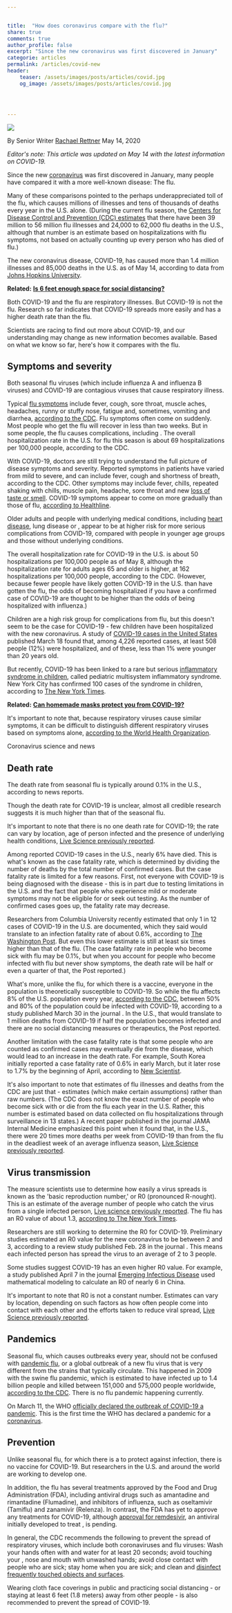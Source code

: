 ```yaml
---


title:  "How does coronavirus compare with the flu?"
share: true
comments: true
author_profile: false
excerpt: "Since the new coronavirus was first discovered in January"
categorie: articles
permalink: /articles/covid-new
header:
    teaser: /assets/images/posts/articles/covid.jpg
    og_image: /assets/images/posts/articles/covid.jpg




---
```




![](https://cdn.mos.cms.futurecdn.net/6u5vVepaitefgKnzAaX2G7-320-80.jpg)

By Senior Writer [Rachael Rettner](https://www.livescience.com/author/rachael-rettner)
May 14, 2020

_Editor's note: This article was updated on May 14 with the latest information on COVID-19\._

Since the new [coronavirus](https://www.livescience.com/what-are-coronaviruses.html) was first discovered in January, many people have compared it with a more well-known disease: The flu.

Many of these comparisons pointed to the perhaps underappreciated toll of the flu, which causes millions of illnesses and tens of thousands of deaths every year in the U.S. alone. (During the current flu season, the [Centers for Disease Control and Prevention (CDC) estimates](https://www.cdc.gov/flu/about/burden/preliminary-in-season-estimates.htm) that there have been 39 million to 56 million flu illnesses and 24,000 to 62,000 flu deaths in the U.S., although that number is an estimate based on hospitalizations with flu symptoms, not based on actually counting up every person who has died of flu.)

The new coronavirus disease, COVID-19, has caused more than 1.4 million illnesses and 85,000 deaths in the U.S. as of May 14, according to data from [Johns Hopkins University](https://coronavirus.jhu.edu/map.html).

**Related:** [**Is 6 feet enough space for social distancing?**](https://www.livescience.com/coronavirus-six-feet-enough-social-distancing.html)

Both COVID-19 and the flu are respiratory illnesses. But COVID-19 is not the flu. Research so far indicates that COVID-19 spreads more easily and has a higher death rate than the flu.

Scientists are racing to find out more about COVID-19, and our understanding may change as new information becomes available. Based on what we know so far, here's how it compares with the flu.

## Symptoms and severity

Both seasonal flu viruses (which include influenza A and influenza B viruses) and COVID-19 are contagious viruses that cause respiratory illness.

Typical [flu symptoms](https://www.livescience.com/54509-flu-influenza.html) include fever, cough, sore throat, muscle aches, headaches, runny or stuffy nose, fatigue and, sometimes, vomiting and diarrhea, [according to the CDC](https://www.cdc.gov/flu/symptoms/symptoms.htm). Flu symptoms often come on suddenly. Most people who get the flu will recover in less than two weeks. But in some people, the flu causes complications, including . The overall hospitalization rate in the U.S. for flu this season is about 69 hospitalizations per 100,000 people, according to the CDC.

With COVID-19, doctors are still trying to understand the full picture of disease symptoms and severity. Reported symptoms in patients have varied from mild to severe, and can include fever, cough and shortness of breath, according to the CDC. Other symptoms may include fever, chills, repeated shaking with chills, muscle pain, headache, sore throat and new [loss of taste or smell](https://www.livescience.com/covid-19-symptoms-loss-smell-taste.html). COVID-19 symptoms appear to come on more gradually than those of flu, [according to Healthline](https://www.healthline.com/health/coronavirus-symptoms#vs-flu-symptoms).

Older adults and people with underlying medical conditions, including [heart disease](https://www.livescience.com/34733-heart-disease-high-cholesterol-heart-surgery.html), lung disease or , appear to be at higher risk for more serious complications from COVID-19, compared with people in younger age groups and those without underlying conditions.

The overall hospitalization rate for COVID-19 in the U.S. is about 50 hospitalizations per 100,000 people as of May 8, although the hospitalization rate for adults ages 65 and older is higher, at 162 hospitalizations per 100,000 people, according to the CDC. (However, because fewer people have likely gotten COVID-19 in the U.S. than have gotten the flu, the odds of becoming hospitalized if you have a confirmed case of COVID-19 are thought to be higher than the odds of being hospitalized with influenza.)

Children are a high risk group for complications from flu, but this doesn't seem to be the case for COVID-19 - few children have been hospitalized with the new coronavirus. A study of [COVID-19 cases in the United States](https://www.cdc.gov/mmwr/volumes/69/wr/mm6912e2.htm?s_cid=mm6912e2_w) published March 18 found that, among 4,226 reported cases, at least 508 people (12%) were hospitalized, and of these, less than 1% were younger than 20 years old.

But recently, COVID-19 has been linked to a rare but serious [inflammatory syndrome in children](https://www.livescience.com/covid-19-and-kawasaki-disease-children.html), called pediatric multisystem inflammatory syndrome. New York City has confirmed 100 cases of the syndrome in children, according to [The New York Times](https://www.nytimes.com/2020/05/14/nyregion/coronavirus-new-york-update.html).

**Related:** [**Can homemade masks protect you from COVID-19?**](https://www.livescience.com/cloth-masks-coronavirus.html)

It's important to note that, because respiratory viruses cause similar symptoms, it can be difficult to distinguish different respiratory viruses based on symptoms alone, [according to the World Health Organization](https://www.who.int/news-room/q-a-detail/q-a-coronaviruses).

Coronavirus science and news

## Death rate

The death rate from seasonal flu is typically around 0.1% in the U.S., according to news reports.

Though the death rate for COVID-19 is unclear, almost all credible research suggests it is much higher than that of the seasonal flu.

It's important to note that there is no one death rate for COVID-19; the rate can vary by location, age of person infected and the presence of underlying health conditions, [Live Science previously reported](https://www.livescience.com/is-coronavirus-deadly.html).

Among reported COVID-19 cases in the U.S., nearly 6% have died. This is what's known as the case fatality rate, which is determined by dividing the number of deaths by the total number of confirmed cases. But the case fatality rate is limited for a few reasons. First, not everyone with COVID-19 is being diagnosed with the disease - this is in part due to testing limitations in the U.S. and the fact that people who experience mild or moderate symptoms may not be eligible for or seek out testing. As the number of confirmed cases goes up, the fatality rate may decrease.

Researchers from Columbia University recently estimated that only 1 in 12 cases of COVID-19 in the U.S. are documented, which they said would translate to an infection fatality rate of about 0.6%, according to [The Washington Post](https://www.washingtonpost.com/health/antibody-tests-support-whats-been-obvious-covid-19-is-much-more-lethal-than-flu/2020/04/28/2fc215d8-87f7-11ea-ac8a-fe9b8088e101_story.html). But even this lower estimate is still at least six times higher than that of the flu. (The case fatality rate in people who become sick with flu may be 0.1%, but when you account for people who become infected with flu but never show symptoms, the death rate will be half or even a quarter of that, the Post reported.)

What's more, unlike the flu, for which there is a vaccine, everyone in the population is theoretically susceptible to COVID-19\. So while the flu affects 8% of the U.S. population every year, [according to the CDC](https://www.cdc.gov/flu/about/keyfacts.htm), between 50% and 80% of the population could be infected with COVID-19, according to a study published March 30 in the journal . In the U.S., that would translate to 1 million deaths from COVID-19 if half the population becomes infected and there are no social distancing measures or therapeutics, the Post reported.

Another limitation with the case fatality rate is that some people who are counted as confirmed cases may eventually die from the disease, which would lead to an increase in the death rate. For example, South Korea initially reported a case fatality rate of 0.6% in early March, but it later rose to 1.7% by the beginning of April, according to [New Scientist](https://www.newscientist.com/article/2239497-why-we-still-dont-know-what-the-death-rate-is-for-covid-19/).

It's also important to note that estimates of flu illnesses and deaths from the CDC are just that - estimates (which make certain assumptions) rather than raw numbers. (The CDC does not know the exact number of people who become sick with or die from the flu each year in the U.S. Rather, this number is estimated based on data collected on flu hospitalizations through surveillance in 13 states.) A recent paper published in the journal JAMA Internal Medicine emphasized this point when it found that, in the U.S., there were 20 times more deaths per week from COVID-19 than from the flu in the deadliest week of an average influenza season, [Live Science previously reported](https://www.livescience.com/covid-19-deaths-vs-flu-deaths.html).

## Virus transmission

The measure scientists use to determine how easily a virus spreads is known as the 'basic reproduction number,' or R0 (pronounced R-nought). This is an estimate of the average number of people who catch the virus from a single infected person, [Live science previously reported](https://www.livescience.com/how-far-will-coronavirus-spread.html). The flu has an R0 value of about 1.3, [according to The New York Times](https://www.nytimes.com/interactive/2020/world/asia/china-coronavirus-contain.html).

Researchers are still working to determine the R0 for COVID-19\. Preliminary studies estimated an R0 value for the new coronavirus to be between 2 and 3, according to a review study published Feb. 28 in the journal . This means each infected person has spread the virus to an average of 2 to 3 people.

Some studies suggest COVID-19 has an even higher R0 value. For example, a study published April 7 in the journal [Emerging Infectious Disease](https://wwwnc.cdc.gov/eid/article/26/7/20-0282_article?deliveryName=USCDC_333-DM25287) used mathematical modeling to calculate an R0 of nearly 6 in China.

It's important to note that R0 is not a constant number. Estimates can vary by location, depending on such factors as how often people come into contact with each other and the efforts taken to reduce viral spread, [Live Science previously reported](https://www.livescience.com/how-far-will-coronavirus-spread.html).

## Pandemics

Seasonal flu, which causes outbreaks every year, should not be confused with [pandemic flu](https://www.livescience.com/64992-how-flu-becomes-pandemic.html), or a global outbreak of a new flu virus that is very different from the strains that typically circulate. This happened in 2009 with the swine flu pandemic, which is estimated to have infected up to 1.4 billion people and killed between 151,000 and 575,000 people worldwide, [according to the CDC](https://www.cdc.gov/flu/pandemic-resources/2009-h1n1-pandemic.html). There is no flu pandemic happening currently.

On March 11, the WHO [officially declared the outbreak of COVID-19 a pandemic](https://www.livescience.com/coronavirus-pandemic-who.html). This is the first time the WHO has declared a pandemic for a [coronavirus](https://www.livescience.com/what-are-coronaviruses.html).

## Prevention

Unlike seasonal flu, for which there is a to protect against infection, there is no vaccine for COVID-19\. But researchers in the U.S. and around the world are working to develop one.

In addition, the flu has several treatments approved by the Food and Drug Administration (FDA), including antiviral drugs such as amantadine and rimantadine (Flumadine), and inhibitors of influenza, such as oseltamivir (Tamiflu) and zanamivir (Relenza). In contrast, the FDA has yet to approve any treatments for COVID-19, although [approval for remdesivir](https://www.livescience.com/remdesivir-will-be-new-standard-of-care.html), an antiviral initially developed to treat , is pending.

In general, the CDC recommends the following to prevent the spread of respiratory viruses, which include both coronaviruses and flu viruses: Wash your hands often with and water for at least 20 seconds; avoid touching your , nose and mouth with unwashed hands; avoid close contact with people who are sick; stay home when you are sick; and clean and [disinfect frequently touched objects and surfaces](https://www.livescience.com/how-long-coronavirus-last-surfaces.html).

Wearing cloth face coverings in public and practicing social distancing - or staying at least 6 feet (1.8 meters) away from other people - is also recommended to prevent the spread of COVID-19.
